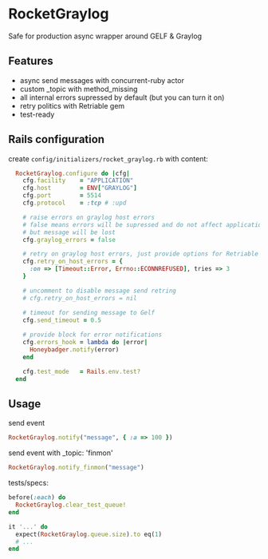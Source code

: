 # RocketGraylog

Safe for production async wrapper around GELF & Graylog 

## Features

- async send messages with concurrent-ruby actor
- custom _topic with method_missing
- all internal errors supressed by default (but you can turn it on)
- retry politics with Retriable gem
- test-ready

## Rails configuration

create `config/initializers/rocket_graylog.rb` with content:

```ruby 
  RocketGraylog.configure do |cfg|
    cfg.facility    = "APPLICATION"
    cfg.host        = ENV["GRAYLOG"]
    cfg.port        = 5514
    cfg.protocol    = :tcp # :upd

    # raise errors on graylog host errors 
    # false means errors will be supressed and do not affect application
    # but message will be lost
    cfg.graylog_errors = false 

    # retry on graylog host errors, just provide options for Retriable 
    cfg.retry_on_host_errors = {
      :on => [Timeout::Error, Errno::ECONNREFUSED], tries => 3
    }

    # uncomment to disable message send retring
    # cfg.retry_on_host_errors = nil

    # timeout for sending message to Gelf 
    cfg.send_timeout = 0.5
  
    # provide block for error notifications
    cfg.errors_hook = lambda do |error|
      Honeybadger.notify(error)
    end

    cfg.test_mode   = Rails.env.test?
  end
```

## Usage

send event
```ruby
RocketGraylog.notify("message", { :a => 100 })
```

send event with _topic: 'finmon'
```ruby
RocketGraylog.notify_finmon("message")
```

tests/specs:
```ruby
before(:each) do
  RocketGraylog.clear_test_queue!
end

it '...' do
  expect(RocketGraylog.queue.size).to eq(1)
  # ...
end
```
